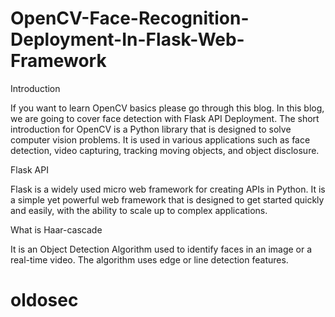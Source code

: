 # OpenCV-Face-Recognition-Deployment-In-Flask-Web-Framework


Introduction

If you want to learn OpenCV basics please go through this blog. In this blog, we are going to cover face detection with Flask API Deployment. The short introduction for OpenCV is a Python library that is designed to solve computer vision problems. It is used in various applications such as face detection, video capturing, tracking moving objects, and object disclosure.


Flask API


Flask is a widely used micro web framework for creating APIs in Python. It is a simple yet powerful web framework that is designed to get started quickly and easily, with the ability to scale up to complex applications.


What is Haar-cascade


It is an Object Detection Algorithm used to identify faces in an image or a real-time video. The algorithm uses edge or line detection features.
# oldosec
